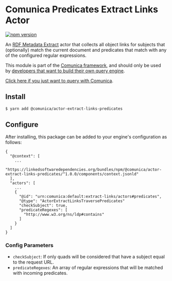 # Comunica Predicates Extract Links Actor

[![npm version](https://badge.fury.io/js/%40comunica%2Factor-extract-links-predicates.svg)](https://www.npmjs.com/package/@comunica/actor-extract-links-predicates)

An [RDF Metadata Extract](https://github.com/comunica/comunica/tree/master/packages/bus-extract-links) actor that
collects all object links for subjects that (optionally) match the current document
and predicates that match with any of the configured regular expressions.

This module is part of the [Comunica framework](https://github.com/comunica/comunica),
and should only be used by [developers that want to build their own query engine](https://comunica.dev/docs/modify/).

[Click here if you just want to query with Comunica](https://comunica.dev/docs/query/).

## Install

```bash
$ yarn add @comunica/actor-extract-links-predicates
```

## Configure

After installing, this package can be added to your engine's configuration as follows:
```text
{
  "@context": [
    ...
    "https://linkedsoftwaredependencies.org/bundles/npm/@comunica/actor-extract-links-predicates/^1.0.0/components/context.jsonld"
  ],
  "actors": [
    ...
    {
      "@id": "urn:comunica:default:extract-links/actors#predicates",
      "@type": "ActorExtractLinksTraversePredicates"
      "checkSubject": true,
      "predicateRegexes": [
        "http://www.w3.org/ns/ldp#contains"
      ]
    }
  ]
}
```

### Config Parameters

* `checkSubject`: If only quads will be considered that have a subject equal to the request URL.
* `predicateRegexes`: An array of regular expressions that will be matched with incoming predicates.
